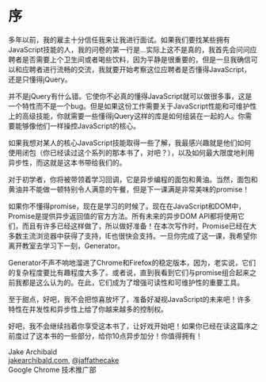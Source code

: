 # 序

多年以前，我的雇主十分信任我来让我进行面试。如果我们要找某些拥有JavaScript技能的人，我的问卷的第一行是...实际上这不是真的，我首先会问问应聘者是否需要上个卫生间或者喝些饮料，因为平静是很重要的，但是一旦我确信可以和应聘者进行流畅的交流，我就要开始考察这位应聘者是否懂得JavaScript，还是只懂得jQuery。

并不是jQuery有什么错。它使你不必真的懂得JavaScript就可以做很多事，这是一个特性而不是一个bug。但是如果这份工作需要关于JavaScript性能和可维护性上的高级技能，你就需要一些懂得jQuery这样的库是如何组装在一起的人。你需要能够像他们一样操控JavaScript的核心。

如果我想对某人的核心JavaScript技能取得一些了解，我最感兴趣就是他们如何使用闭包（你已经读过这个系列的那本书了，对吧？），以及如何最大限度地利用异步性，而这就是这本书带给我们的。

对于初学者，你将被带领着学习回调，它是异步编程的面包和黄油。当然，面包和黄油并不能做一顿特别令人满意的午餐，但是下一课满是非常美味的promise！

如果你不懂得promise，现在是学习的时候了。现在在JavaScript和DOM中，Promise是提供异步返回值的官方方法。所有未来的异步DOM API都将使用它们，而且有许多已经这样做了，所以做好准备！在本次写作时，Promise已经在大多数主流浏览器中获得了支持，IE也很快会支持。一旦你完成了这一课，我希望你离开教室去学习下一刻，Generator。

Generator不声不响地溜进了Chrome和Firefox的稳定版本，因为，老实说，它们的复杂程度要比有趣程度大多了。或者说，直到我看到它们与promise组合起来之前我都是这么认为的。在此，它们成为了增强可读性和可维护性的重要工具。

至于甜点，好吧，我不会把惊喜放坏了，准备好凝视JavaScript的未来吧！许多特性在并发性和异步性上给了你越来越多的控制权。

好吧，我不会继续挡着你享受这本书了，让好戏开始吧！如果你已经在读这篇序之前度过了这本书的一些部分，给你10点异步加分！你值得拥有！

Jake Archibald<br>
[jakearchibald.com](http://jakearchibald.com), [@jaffathecake](http://twitter.com/jaffathecake)<br>
Google Chrome 技术推广部
